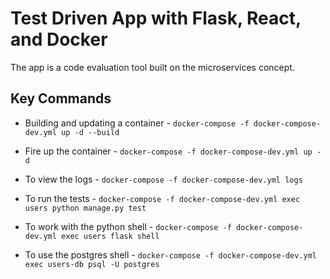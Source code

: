 # Test Driven App with Flask, React, and Docker

The app is a code evaluation tool built on the microservices concept.

## Key Commands

- Building and updating a container - `docker-compose -f docker-compose-dev.yml up -d --build`

- Fire up the container - `docker-compose -f docker-compose-dev.yml up -d`

- To view the logs - `docker-compose -f docker-compose-dev.yml logs`

- To run the tests - `docker-compose -f docker-compose-dev.yml exec users python manage.py test`

- To work with the python shell - `docker-compose -f docker-compose-dev.yml exec users flask shell`

- To use the postgres shell - `docker-compose -f docker-compose-dev.yml exec users-db psql -U postgres`